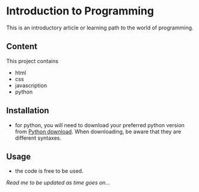 # Introduction to Programming
This is an introductory article or learning path to the world of programming.

## Content
This project contains 
- html
- css
- javascription
- python

## Installation
- for python, you will need to download your preferred python version from [Python download](https://www.python.org/). When downloading, be aware that they are different syntaxes.

## Usage
- the code is free to be used.

*Read me to be updated as time goes on...*
